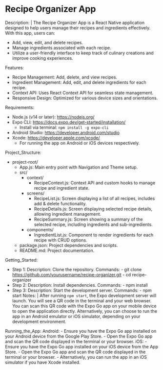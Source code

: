 # Recipe Organizer App

Description: |
  The Recipe Organizer App is a React Native application designed to help users manage their recipes and ingredients effectively. With this app, users can:
  
  - Add, view, edit, and delete recipes.
  - Manage ingredients associated with each recipe.
  - Utilize a user-friendly interface to keep track of culinary creations and improve cooking experiences.

Features:
  - Recipe Management: Add, delete, and view recipes.
  - Ingredient Management: Add, edit, and delete ingredients for each recipe.
  - Context API: Uses React Context API for seamless state management.
  - Responsive Design: Optimized for various device sizes and orientations.

Requirements:
  - Node.js (v14 or later): https://nodejs.org/
  - Expo CLI: https://docs.expo.dev/get-started/installation/
    - Install via terminal: `npm install -g expo-cli`
  - Android Studio: https://developer.android.com/studio
  - Xcode: https://developer.apple.com/xcode/
    - For running the app on Android or iOS devices respectively.

Project_Structure:
  - project-root/
    - App.js: Main entry point with Navigation and Theme setup.
    - src/
      - context/
        - RecipeContext.js: Context API and custom hooks to manage recipe and ingredient state.
      - screens/
        - RecipeList.js: Screen displaying a list of all recipes, includes add & delete functionality.
        - RecipeDetails.js: Screen displaying selected recipe details, allowing ingredient management.
        - RecipeSummary.js: Screen showing a summary of the selected recipe, including ingredients and sub-ingredients.
      - components/
        - IngredientList.js: Component to render ingredients for each recipe with CRUD options.
    - package.json: Project dependencies and scripts.
    - README.md: Project documentation.

Getting_Started:
  - Step 1:
      Description: Clone the repository.
      Commands:
        - git clone https://github.com/yourusername/recipe-organizer.git
        - cd recipe-organizer
  - Step 2:
      Description: Install dependencies.
      Commands:
        - npm install
  - Step 3:
      Description: Start the development server.
      Commands:
        - npm start
      Notes: |
        After running `npm start`, the Expo development server will launch. You will see a QR code in the terminal and your web browser.
        You can scan this QR code with the Expo Go app on your mobile device to open the application directly. Alternatively, you can choose to run the app in an Android emulator or iOS simulator, depending on your development environment.

Running_the_App:
  Android:
    - Ensure you have the Expo Go app installed on your Android device from the Google Play Store.
    - Open the Expo Go app and scan the QR code displayed in the terminal or your browser.
  iOS:
    - Ensure you have the Expo Go app installed on your iOS device from the App Store.
    - Open the Expo Go app and scan the QR code displayed in the terminal or your browser.
    - Alternatively, you can run the app in an iOS simulator if you have Xcode installed.

